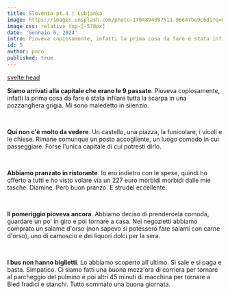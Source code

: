 ```yaml
---
title: Slovenia pt.4 | Lubjanka
image: https://images.unsplash.com/photo-1704894097511-96647be9c6d1?q=80&w=1936&auto=format&fit=crop&ixlib=rb-4.0.3&ixid=M3wxMjA3fDB8MHxwaG90by1wYWdlfHx8fGVufDB8fHx8fA%3D%3D
image_css: relative top-[-578px]
date: 'Gennaio 6, 2024'
intro: Pioveva copiosamente, infatti la prima cosa da fare è stata infilare tutta la scarpa in una pozzanghera grigia. Mi sono maledetto in silenzio
id: 5
author: paco
published: true
---
```


<svelte:head>
  <title>{title} | {author}</title>
</svelte:head>

**Siamo arrivati alla capitale che erano le 9 passate**. Pioveva copiosamente, infatti la prima cosa da fare è stata infilare tutta la scarpa in una pozzanghera grigia. Mi sono maledetto in silenzio. <br>

<br>

**Qui non c'è molto da vedere**. Un castello, una piazza, la funicolare, i vicoli e le chiese. Rimane comunque un posto accogliente, un luogo comodo in cui passeggiare. Forse l'unica capitale di cui potresti dirlo. <br>

<br>

**Abbiamo pranzato in ristorante**. Io ero indietro con le spese, quindi ho offerto a tutti e ho visto volare via un 227 euro morbidi morbidi dalle mie tasche. Diamine. Però buon pranzo. E strudel eccellente. <br>

<br>

**Il pomeriggio pioveva ancora**. Abbiamo deciso di prendercela comoda, guardare un po' in giro e poi tornare a casa. Nei negozietti abbiamo comprato un salame d'orso (non sapevo si potessero fare salami con carne d'orso), uno di camoscio e dei liquori dolci per la sera. <br>

<br>

**I bus non hanno biglietti**. Lo abbiamo scoperto all'ultimo. Si sale e si paga e basta. Simpatico. Ci siamo fatti una buona mezz'ora di corriera per tornare al parcheggio del pulmino e poi altri 45 minuti di macchina per tornare a Bled fradici e stanchi. Tutto sommato una buona giornata.